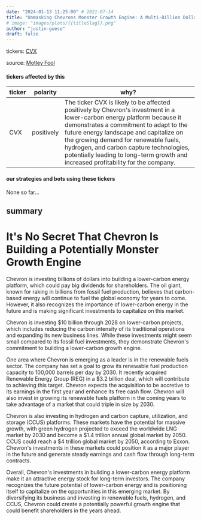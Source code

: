 ```yaml
---
date: "2024-01-13 11:25:00" # 2021-07-14
title: "Unmasking Chevrons Monster Growth Engine: A Multi-Billion Dollar Bet on Lower-Carbon Energy"
# image: "images/plots/{{titleSlag}}.png"
author: "justin-guese"
draft: false
---
```

tickers: <a href='https://finance.yahoo.com/quote/CVX' target='_blank'>CVX</a> 

source: <a href='https://www.fool.com/investing/2024/01/13/its-no-secret-that-chevron-is-building-a-potential/' target='_blank'>Motley Fool</a>

#### tickers affected by this

| ticker | polarity | why? |
|------------|------------|------------|
| CVX | positively | The ticker CVX is likely to be affected positively by Chevron's investment in a lower-carbon energy platform because it demonstrates a commitment to adapt to the future energy landscape and capitalize on the growing demand for renewable fuels, hydrogen, and carbon capture technologies, potentially leading to long-term growth and increased profitability for the company. |



#### our strategies and bots using these tickers

None so far...

## summary

# It's No Secret That Chevron Is Building a Potentially Monster Growth Engine

Chevron is investing billions of dollars into building a lower-carbon energy platform, which could pay big dividends for shareholders. The oil giant, known for raking in billions from fossil fuel production, believes that carbon-based energy will continue to fuel the global economy for years to come. However, it also recognizes the importance of lower-carbon energy in the future and is making significant investments to capitalize on this market.

Chevron is investing $10 billion through 2028 on lower-carbon projects, which includes reducing the carbon intensity of its traditional operations and expanding its new business lines. While these investments might seem small compared to its fossil fuel investments, they demonstrate Chevron's commitment to building a lower-carbon growth engine.

One area where Chevron is emerging as a leader is in the renewable fuels sector. The company has set a goal to grow its renewable fuel production capacity to 100,000 barrels per day by 2030. It recently acquired Renewable Energy Group (REG) in a $3.2 billion deal, which will contribute to achieving this target. Chevron expects the acquisition to be accretive to its earnings in the first year and enhance its free cash flow. Chevron will also invest in growing its renewable fuels platform in the coming years to take advantage of a market that could triple in size by 2030.

Chevron is also investing in hydrogen and carbon capture, utilization, and storage (CCUS) platforms. These markets have the potential for massive growth, with green hydrogen projected to exceed the worldwide LNG market by 2030 and become a $1.4 trillion annual global market by 2050. CCUS could reach a $4 trillion global market by 2050, according to Exxon. Chevron's investments in these markets could position it as a major player in the future and generate steady earnings and cash flow through long-term contracts.

Overall, Chevron's investments in building a lower-carbon energy platform make it an attractive energy stock for long-term investors. The company recognizes the future potential of lower-carbon energy and is positioning itself to capitalize on the opportunities in this emerging market. By diversifying its business and investing in renewable fuels, hydrogen, and CCUS, Chevron could create a potentially powerful growth engine that could benefit shareholders in the years ahead.